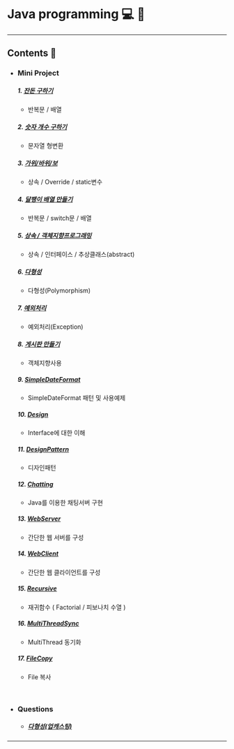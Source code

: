 # Java programming :computer: :memo:
---
## Contents :open_file_folder:


- ### Mini Project
  ##### 1. [잔돈 구하기](https://github.com/mdy0501/Study/tree/master/Java/Mini%20Project/Exchange)
  - 반복문 / 배열

  ##### 2. [숫자 개수 구하기](https://github.com/mdy0501/Study/tree/master/Java/Mini%20Project/CountOfNum)
  - 문자열 형변환

  ##### 3. [가위/바위/보](https://github.com/mdy0501/Study/tree/master/Java/Mini%20Project/RockScissorPaper)
  - 상속 / Override / static변수

  ##### 4. [달팽이 배열 만들기](https://github.com/mdy0501/Study/tree/master/Java/Mini%20Project/MakeSnail)
  - 반복문 / switch문 / 배열

  ##### 5. [상속 / 객체지향프로그래밍](https://github.com/mdy0501/Study/tree/master/Java/Mini%20Project/Extends)
  - 상속 / 인터페이스 / 추상클래스(abstract)

  ##### 6. [다형성](https://github.com/mdy0501/Study/tree/master/Java/Mini%20Project/Polymorphism)
  - 다형성(Polymorphism)

  ##### 7. [예외처리](https://github.com/mdy0501/Study/tree/master/Java/Mini%20Project/Exception)
  - 예외처리(Exception)

  ##### 8. [게시판 만들기](https://github.com/mdy0501/Study/tree/master/Java/Mini%20Project/MyBbs)
  - 객체지향사용

  ##### 9. [SimpleDateFormat](https://github.com/mdy0501/Study/tree/master/Java/Mini%20Project/DateFormat)
  - SimpleDateFormat 패턴 및 사용예제

  ##### 10. [Design](https://github.com/mdy0501/Study/tree/master/Java/Mini%20Project/Design)
  - Interface에 대한 이해

  ##### 11. [DesignPattern](https://github.com/mdy0501/Study/tree/master/Java/Mini%20Project/DesignPattern)
  - 디자인패턴

  ##### 12. [Chatting](https://github.com/mdy0501/Study/tree/master/Java/Mini%20Project/Chatting)
  - Java를 이용한 채팅서버 구현

  ##### 13. [WebServer](https://github.com/mdy0501/Study/tree/master/Java/Mini%20Project/WebServer)
  - 간단한 웹 서버를 구성

  ##### 14. [WebClient](https://github.com/mdy0501/Study/tree/master/Java/Mini%20Project/WebClient)
  - 간단한 웹 클라이언트를 구성

  ##### 15. [Recursive](https://github.com/mdy0501/Study/tree/master/Java/Mini%20Project/Recursive)
  - 재귀함수 ( Factorial / 피보나치 수열 )

  ##### 16. [MultiThreadSync](https://github.com/mdy0501/Study/tree/master/Java/Mini%20Project/MultiThreadSync)
  - MultiThread 동기화

  ##### 17. [FileCopy](https://github.com/mdy0501/Study/tree/master/Java/Mini%20Project/FileCopy)
  - File 복사


<br>

- ### Questions
  - ##### [다형성(업캐스팅)](https://github.com/mdy0501/Study/tree/master/Java/Questions/Polymorphism_Upcasting)
*****
